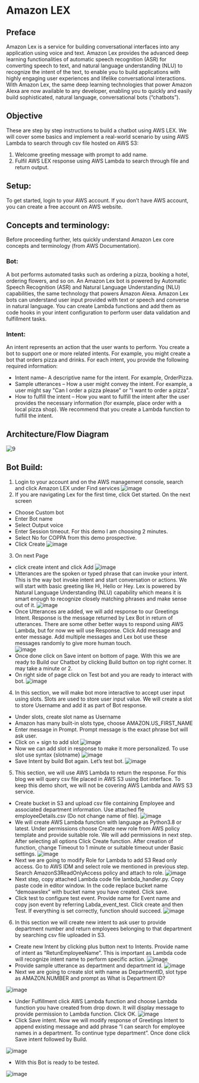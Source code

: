 # Amazon LEX
## Preface
Amazon Lex is a service for building conversational interfaces into any application using voice and text. Amazon Lex provides the advanced deep learning functionalities of automatic speech recognition (ASR) for converting speech to text, and natural language understanding (NLU) to recognize the intent of the text, to enable you to build applications with highly engaging user experiences and lifelike conversational interactions. With Amazon Lex, the same deep learning technologies that power Amazon Alexa are now available to any developer, enabling you to quickly and easily build sophisticated, natural language, conversational bots (“chatbots”).

## Objective
These are step by step instructions to build a chatbot using AWS LEX. We will cover some basics and implement a real-world scenario by using AWS Lambda to search through csv file hosted on AWS S3:
1.	Welcome greeting message with prompt to add name.
2.	Fulfil AWS LEX response using AWS Lambda to search through file and return output.

## Setup:
To get started, login to your AWS account. If you don’t have AWS account, you can create a free account on AWS website.

## Concepts and terminology:
Before proceeding further, lets quickly understand Amazon Lex core concepts and terminology (from AWS Documentation).
### Bot:
A bot performs automated tasks such as ordering a pizza, booking a hotel, ordering flowers, and so on. An Amazon Lex bot is powered by Automatic Speech Recognition (ASR) and Natural Language Understanding (NLU) capabilities, the same technology that powers Amazon Alexa. Amazon Lex bots can understand user input provided with text or speech and converse in natural language. You can create Lambda functions and add them as code hooks in your intent configuration to perform user data validation and fulfillment tasks.
### Intent:
An intent represents an action that the user wants to perform. You create a bot to support one or more related intents. For example, you might create a bot that orders pizza and drinks. For each intent, you provide the following required information:
+ 	Intent name– A descriptive name for the intent. For example, OrderPizza.
+ 	Sample utterances – How a user might convey the intent. For example, a user might say "Can I order a pizza please" or "I want to order a pizza".
+ 	How to fulfill the intent – How you want to fulfill the intent after the user provides the necessary information (for example, place order with a local pizza shop). We recommend that you create a Lambda function to fulfill the intent.

## Architecture/Flow Diagram
![9](https://user-images.githubusercontent.com/90925890/134215228-7d6e3708-effb-4ddf-98d4-cc8cb179d06f.JPG)

## Bot Build:
1.	Login to your account and on the AWS management console, search and click Amazon LEX under Find services 
![image](https://user-images.githubusercontent.com/29644699/78953419-c070d000-7aa6-11ea-8c62-f15b9cba4199.png)
2.	If you are navigating Lex for the first time, click Get started. On the next screen
+   Choose Custom bot
+ 	Enter Bot name
+ 	Select Output voice
+ 	Enter Session timeout. For this demo I am choosing 2 minutes.
+ 	Select No for COPPA from this demo prospective.
+ 	Click Create
![image](https://user-images.githubusercontent.com/29644699/78953692-bf8c6e00-7aa7-11ea-948c-ca24be7a3b38.png)
3.	On next Page 
+ 	click create intent and click Add
![image](https://user-images.githubusercontent.com/29644699/78953907-58bb8480-7aa8-11ea-9086-cef6eeca58f9.png)
+   Utterances are the spoken or typed phrase that can invoke your intent. This is the way bot invoke intent and start conversation or actions. We will start with basic greeting like Hi, Hello or Hey. Lex is powered by Natural Language Understanding (NLU) capability which means it is smart enough to recognize closely matching phrases and make sense out of it.
![image](https://user-images.githubusercontent.com/29644699/78953941-7983da00-7aa8-11ea-918e-b318180193d3.png)
+   Once Utterances are added, we will add response to our Greetings Intent. Response is the message returned by Lex Bot in return of utterances. There are some other better ways to respond using AWS Lambda, but for now we will use Response. Click Add message and enter message. Add multiple messages and Lex bot use these messages randomly to give more human touch.   
![image](https://user-images.githubusercontent.com/29644699/78953961-97513f00-7aa8-11ea-82a4-e328a8dc20c6.png)
+   Once done click on Save intent on bottom of page. With this we are ready to Build our Chatbot by clicking Build button on top right corner. It may take a minute or 2.
+   On right side of page click on Test bot and you are ready to interact with bot.
![image](https://user-images.githubusercontent.com/29644699/78953996-b8199480-7aa8-11ea-8fc0-714b9e2f2c42.png)
4.	In this section, we will make bot more interactive to accept user input using slots. Slots are used to store user input value. We will create a slot to store Username and add it as part of Bot response.
+   Under slots, create slot name as Username
+   Amazon has many built-in slots type, choose AMAZON.US_FIRST_NAME
+   Enter message in Prompt. Prompt message is the exact phrase bot will ask user.
+   Click on + sign to add slot
![image](https://user-images.githubusercontent.com/29644699/78954038-d7b0bd00-7aa8-11ea-8cd3-6219472d3688.png)
+   Now we can add slot in response to make it more personalized. To use slot use syntax {slotname}
![image](https://user-images.githubusercontent.com/29644699/78954059-e8613300-7aa8-11ea-901f-997bddc1ccb5.png)
+   Save Intent by build Bot again. Let’s test bot.
![image](https://user-images.githubusercontent.com/29644699/78954095-04fd6b00-7aa9-11ea-8317-9d6005a91d18.png)
5.	This section, we will use AWS Lambda to return the response. For this blog we will query csv file placed in AWS S3 using Bot interface. To keep this demo short, we will not be covering AWS Lambda and AWS S3 service.
+   Create bucket in S3 and upload csv file containing Employee and associated department information. Use attached fle employeeDetails.csv (Do not change name of file). 
![image](https://user-images.githubusercontent.com/29644699/78954170-3ece7180-7aa9-11ea-8a19-c75cf2568539.png)
+   We will create AWS Lambda function with language as Python3.8 or latest. Under permissions choose Create new role from AWS policy template and provide suitable role. We will add permissions in next step. After selecting all options Click Create function. After creation of function, change Timeout to 1 minute or suitable timeout under Basic settings.
![image](https://user-images.githubusercontent.com/29644699/78954258-848b3a00-7aa9-11ea-9128-19ca621516ee.png)
+   Next we are going to modify Role for Lambda to add S3 Read only access. Go to AWS IDM and select role we mentioned in previous step. Search AmazonS3ReadOnlyAccess policy and attach to role.
![image](https://user-images.githubusercontent.com/29644699/78954282-9c62be00-7aa9-11ea-97c9-7f3be7a9f112.png)
+   Next step, copy attached Lambda code file lambda_handler.py. Copy paste code in editor window. In the code replace bucket name “demoawslex” with bucket name you have created. Click save.
+   Click test to configure test event. Provide name for Event name and copy json event by referring Labda_event_test. Click create and then Test. If everything is set correctly, function should succeed. 
![image](https://user-images.githubusercontent.com/29644699/78954323-c9af6c00-7aa9-11ea-92a0-6f9b676679c9.png)
6.	In this section we will create new intent to ask user to provide department number and return employees belonging to that department by searching csv file uploaded in S3.
+   Create new Intent by clicking plus button next to Intents. Provide name of intent as “RetunEmployeeName”. This is important as Lambda code will recognize intent name to perform specific action.
![image](https://user-images.githubusercontent.com/29644699/78954395-11ce8e80-7aaa-11ea-9be1-cfb346536fce.png)
+   Provide sample utterance as department and department id.
![image](https://user-images.githubusercontent.com/29644699/78954431-30348a00-7aaa-11ea-8e80-ec26cd207492.png)
+   Next we are going to create slot with name as DepartmentID, slot type as AMAZON.NUMBER and prompt as What is Department ID?

![image](https://user-images.githubusercontent.com/29644699/78954461-4a6e6800-7aaa-11ea-8ed5-6d9a75683041.png)
+ Under Fulfillment click AWS Lambda function and choose Lambda function you have created from drop down. It will display message to provide permission to Lambda function. Click OK.
![image](https://user-images.githubusercontent.com/29644699/78954497-61ad5580-7aaa-11ea-974f-6fc36b097a13.png)
+   Click Save intent. Now we will modify response of Greetings Intent to append existing message and add phrase “I can search for employee names in a department. To continue type department”. Once done click Save intent followed by Build.

![image](https://user-images.githubusercontent.com/29644699/78954548-7b4e9d00-7aaa-11ea-8ac9-d746df667244.png)
+   With this Bot is ready to be tested.

![image](https://user-images.githubusercontent.com/29644699/78954588-94574e00-7aaa-11ea-99d1-efc154942d63.png)

